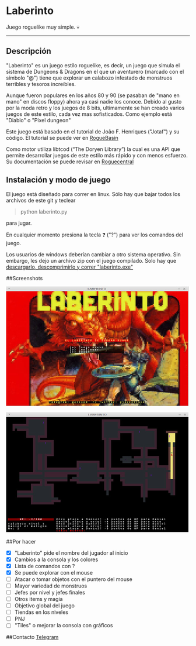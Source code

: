 # Laberinto

Juego roguelike muy simple. :skull:

---

## Descripción

"Laberinto" es un juego estilo roguelike, es decir, un juego que simula el sistema de Dungeons & Dragons en el que un aventurero (marcado con el símbolo "@") tiene que explorar un calabozo infestado de monstruos terribles y tesoros increíbles.

Aunque fueron populares en los años 80 y 90 (se pasaban de "mano en mano" en discos floppy) ahora ya casi nadie los conoce. Debido al gusto por la moda retro y los juegos de 8 bits, ultimamente se han creado varios juegos de este estilo, cada vez mas sofisticados. Como ejemplo está "Diablo" o "Pixel dungeon"

Este juego está basado en el tutorial de João F. Henriques ("Jotaf") y su código. El tutorial se puede ver en [RogueBasin](http://www.roguebasin.com/index.php?title=Complete_Roguelike_Tutorial,_using_python%2Blibtcod)

Como motor utiliza libtcod (“The Doryen Library”) la cual es una API que permite desarrollar juegos de este estilo más rápido y con menos esfuerzo. Su documentación se puede revisar en [Roguecentral](http://roguecentral.org/doryen/libtcod/)

## Instalación y modo de juego

El juego está diseñado para correr en linux. Sólo hay que bajar todos los archivos de este git y teclear

> python laberinto.py

para jugar.

En cualquier momento presiona la tecla :question: ("?") para ver los comandos del juego.

Los usuarios de windows deberían cambiar a otro sistema operativo. Sin embargo, les dejo un archivo zip con el juego compilado. Solo hay que [descargarlo, descomprimirlo y correr "laberinto.exe"](https://github.com/jackeliand/laberinto/raw/master/win/laberinto.zip)

##Screenshots

![Screenshot1](https://raw.githubusercontent.com/jackeliand/laberinto/master/img/01.jpg)

![Screenshot2](https://raw.githubusercontent.com/jackeliand/laberinto/master/img/02.jpg)


##Por hacer

- [x] "Laberinto" pide el nombre del jugador al inicio
- [x] Cambios a la consola y los colores
- [x] Lista de comandos con ?
- [x] Se puede explorar con el mouse
- [ ] Atacar o tomar objetos con el puntero del mouse
- [ ] Mayor variedad de monstruos
- [ ] Jefes por nivel y jefes finales
- [ ] Otros items y magia
- [ ] Objetivo global del juego
- [ ] Tiendas en los niveles
- [ ] PNJ
- [ ] "Tiles" o mejorar la consola con gráficos

##Contacto
[Telegram](telegram.me/eliand)